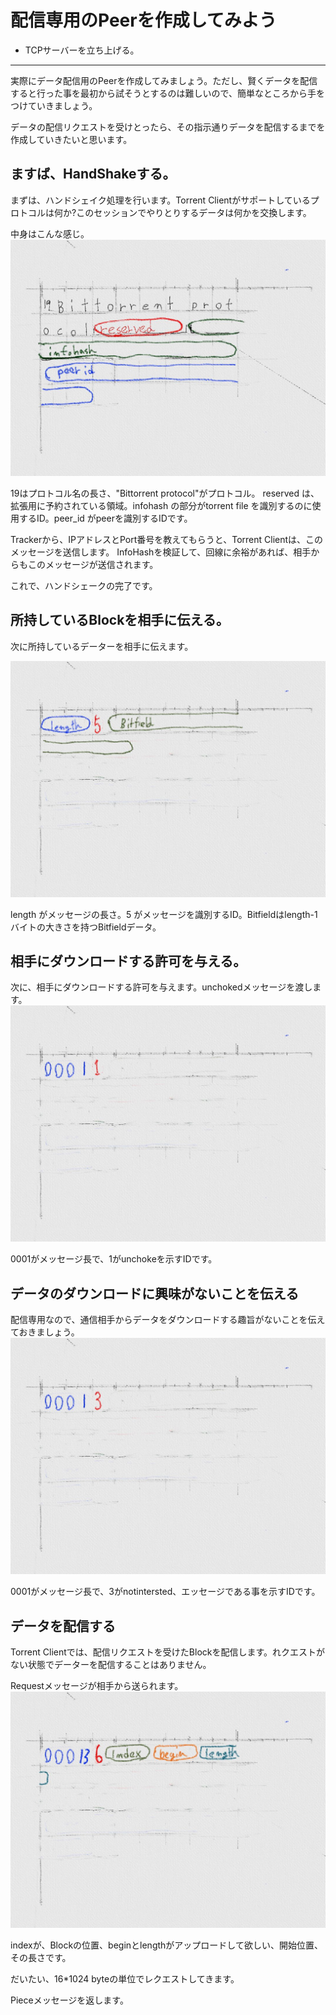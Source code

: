 # 配信専用のPeerを作成してみよう
* TCPサーバーを立ち上げる。

<hr>

実際にデータ配信用のPeerを作成してみましょう。ただし、賢くデータを配信すると行った事を最初から試そうとするのは難しいので、簡単なところから手をつけていきましょう。

データの配信リクエストを受けとったら、その指示通りデータを配信するまでを作成していきたいと思います。


## ますば、HandShakeする。
まずは、ハンドシェイク処理を行います。Torrent Clientがサポートしているプロトコルは何か?このセッションでやりとりするデータは何かを交換します。

中身はこんな感じ。
![](client_mha.jpg)

19はプロトコル名の長さ、"Bittorrent protocol"がプロトコル。
reserved は、拡張用に予約されている領域。infohash の部分がtorrent file を識別するのに使用するID。peer_id がpeerを識別するIDです。


Trackerから、IPアドレスとPort番号を教えてもらうと、Torrent Clientは、このメッセージを送信します。
InfoHashを検証して、回線に余裕があれば、相手からもこのメッセージが送信されます。

これで、ハンドシェークの完了です。


## 所持しているBlockを相手に伝える。
次に所持しているデーターを相手に伝えます。

![](client_mbi.jpg)

length がメッセージの長さ。5 がメッセージを識別するID。Bitfieldはlength-1バイトの大きさを持つBitfieldデータ。



## 相手にダウンロードする許可を与える。
次に、相手にダウンロードする許可を与えます。unchokedメッセージを渡します。
![](client_muc.jpg)

0001がメッセージ長で、1がunchokeを示すIDです。

## データのダウンロードに興味がないことを伝える
配信専用なので、通信相手からデータをダウンロードする趣旨がないことを伝えておきましょう。
![](client_mni.jpg)

0001がメッセージ長で、3がnotintersted、エッセージである事を示すIDです。



## データを配信する
Torrent Clientでは、配信リクエストを受けたBlockを配信します。れクエストがない状態でデーターを配信することはありません。

Requestメッセージが相手から送られます。
![](client_mre.jpg)

indexが、Blockの位置、beginとlengthがアップロードして欲しい、開始位置、その長さです。

だいたい、16*1024 byteの単位でレクエストしてきます。


Pieceメッセージを返します。




